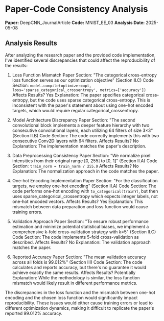 # Paper-Code Consistency Analysis

**Paper:** DeepCNN_JournalArticle
**Code:** MNIST_EE_03
**Analysis Date:** 2025-05-08

## Analysis Results

After analyzing the research paper and the provided code implementation, I've identified several discrepancies that could affect the reproducibility of the results:

1. Loss Function Mismatch
   Paper Section: "The categorical cross-entropy loss function serves as our optimization objective" (Section II.C)
   Code Section: `model.compile(optimizer=opt, loss='sparse_categorical_crossentropy', metrics=['accuracy'])`
   Affects Results? Yes
   Explanation: The paper specifies categorical cross-entropy, but the code uses sparse categorical cross-entropy. This is inconsistent with the paper's statement about using one-hot encoded targets, which would require regular categorical_crossentropy.

2. Model Architecture Discrepancy
   Paper Section: "The second convolutional block implements a deeper feature hierarchy with two consecutive convolutional layers, each utilizing 64 filters of size 3×3" (Section II.B)
   Code Section: The code correctly implements this with two consecutive Conv2D layers with 64 filters.
   Affects Results? No
   Explanation: The implementation matches the paper's description.

3. Data Preprocessing Consistency
   Paper Section: "We normalize pixel intensities from their original range [0, 255] to [0, 1]" (Section II.A)
   Code Section: `train_norm = train_norm / 255.0`
   Affects Results? No
   Explanation: The normalization approach in the code matches the paper.

4. One-hot Encoding Implementation
   Paper Section: "For the classification targets, we employ one-hot encoding" (Section II.A)
   Code Section: The code performs one-hot encoding with `to_categorical(trainY)`, but then uses sparse_categorical_crossentropy which expects integer labels, not one-hot encoded vectors.
   Affects Results? Yes
   Explanation: This mismatch between data preparation and loss function would cause training errors.

5. Validation Approach
   Paper Section: "To ensure robust performance estimation and minimize potential statistical biases, we implement a comprehensive k-fold cross-validation strategy with k=5" (Section II.C)
   Code Section: The code implements 5-fold cross-validation as described.
   Affects Results? No
   Explanation: The validation approach matches the paper.

6. Reported Accuracy
   Paper Section: "The mean validation accuracy across all folds is 99.012%" (Section III)
   Code Section: The code calculates and reports accuracy, but there's no guarantee it would achieve exactly the same results.
   Affects Results? Potentially
   Explanation: While the methodology is similar, the loss function mismatch would likely result in different performance metrics.

The discrepancies in the loss function and the mismatch between one-hot encoding and the chosen loss function would significantly impact reproducibility. These issues would either cause training errors or lead to different optimization dynamics, making it difficult to replicate the paper's reported 99.012% accuracy.